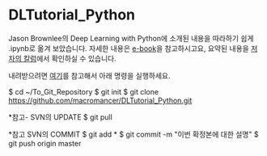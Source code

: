 # DLTutorial_Python
Jason Brownlee의 Deep Learning with Python에 소개된 내용을 따라하기 쉽게 .ipynb로 옮겨 보았습니다.
자세한 내용은 [e-book](https://machinelearningmastery.com/deep-learning-with-python/)을 참고하시고요, 요약된 내용을 [저자의 칼럼](http://machinelearningmastery.com/introduction-python-deep-learning-library-keras/)에서  확인하실 수 있습니다.

내려받으려면 [여기](https://rogerdudler.github.io/git-guide/index.ko.html)를 참고해서 아래 명령을 실행하세요.

$ cd ~/To_Git_Repository
$ git init
$ git clone https://github.com/macromancer/DLTutorial_Python.git




*참고- SVN의 UPDATE
$ git pull

*참고 SVN의 COMMIT
$ git add *
$ git commit -m "이번 확정본에 대한 설명"
$ git push origin master
